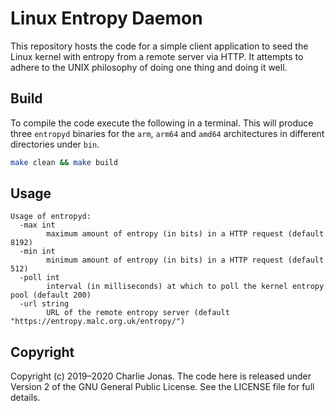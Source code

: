 # Linux Entropy Daemon

This repository hosts the code for a simple client application to seed the Linux kernel with entropy from a remote server via HTTP. It attempts to adhere to the UNIX philosophy of doing one thing and doing it well.

## Build

To compile the code execute the following in a terminal. This will produce three `entropyd` binaries for the `arm`, `arm64` and `amd64` architectures in different directories under `bin`.

```bash
make clean && make build
```

## Usage

```
Usage of entropyd:
  -max int
        maximum amount of entropy (in bits) in a HTTP request (default 8192)
  -min int
        minimum amount of entropy (in bits) in a HTTP request (default 512)
  -poll int
        interval (in milliseconds) at which to poll the kernel entropy pool (default 200)
  -url string
        URL of the remote entropy server (default "https://entropy.malc.org.uk/entropy/")
```

## Copyright

Copyright (c) 2019–2020 Charlie Jonas.
The code here is released under Version 2 of the GNU General Public License.
See the LICENSE file for full details.
